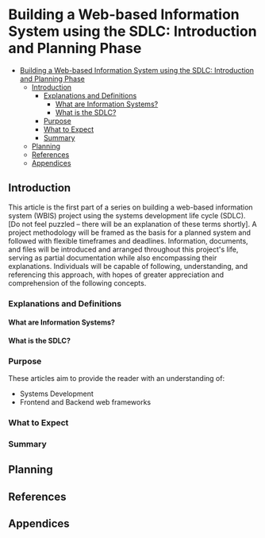 # Building a Web-based Information System using the SDLC: Introduction and Planning Phase

- [Building a Web-based Information System using the SDLC: Introduction and Planning Phase](#building-a-web-based-information-system-using-the-sdlc-introduction-and-planning-phase)
  - [Introduction](#introduction)
    - [Explanations and Definitions](#explanations-and-definitions)
      - [What are Information Systems?](#what-are-information-systems)
      - [What is the SDLC?](#what-is-the-sdlc)
    - [Purpose](#purpose)
    - [What to Expect](#what-to-expect)
    - [Summary](#summary)
  - [Planning](#planning)
  - [References](#references)
  - [Appendices](#appendices)

## Introduction

This article is the first part of a series on building a web-based information system (WBIS) project using the systems development life cycle (SDLC). [Do not feel puzzled – there will be an explanation of these terms shortly]. A project methodology will be framed as the basis for a planned system and followed with flexible timeframes and deadlines. Information, documents, and files will be introduced and arranged throughout this project's life, serving as partial documentation while also encompassing their explanations. Individuals will be capable of following, understanding, and referencing this approach, with hopes of greater appreciation and comprehension of the following concepts.

### Explanations and Definitions

#### What are Information Systems?

#### What is the SDLC?

### Purpose

These articles aim to provide the reader with an understanding of:

- Systems Development
- Frontend and Backend web frameworks

### What to Expect

### Summary

## Planning

## References

## Appendices
